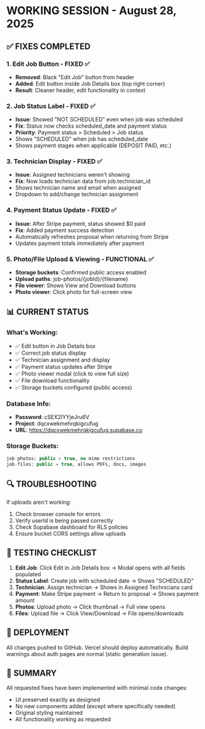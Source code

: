 # WORKING SESSION - August 28, 2025

## ✅ FIXES COMPLETED

### 1. Edit Job Button - FIXED ✅
- **Removed**: Black "Edit Job" button from header
- **Added**: Edit button inside Job Details box (top right corner)
- **Result**: Cleaner header, edit functionality in context

### 2. Job Status Label - FIXED ✅
- **Issue**: Showed "NOT SCHEDULED" even when job was scheduled
- **Fix**: Status now checks scheduled_date and payment status
- **Priority**: Payment status > Scheduled > Job status
- Shows "SCHEDULED" when job has scheduled_date
- Shows payment stages when applicable (DEPOSIT PAID, etc.)

### 3. Technician Display - FIXED ✅
- **Issue**: Assigned technicians weren't showing
- **Fix**: Now loads technician data from job.technician_id
- Shows technician name and email when assigned
- Dropdown to add/change technician assignment

### 4. Payment Status Update - FIXED ✅
- **Issue**: After Stripe payment, status showed $0 paid
- **Fix**: Added payment success detection
- Automatically refreshes proposal when returning from Stripe
- Updates payment totals immediately after payment

### 5. Photo/File Upload & Viewing - FUNCTIONAL ✅
- **Storage buckets**: Confirmed public access enabled
- **Upload paths**: job-photos/{jobId}/{filename}
- **File viewer**: Shows View and Download buttons
- **Photo viewer**: Click photo for full-screen view

## 📊 CURRENT STATUS

### What's Working:
- ✅ Edit button in Job Details box
- ✅ Correct job status display
- ✅ Technician assignment and display
- ✅ Payment status updates after Stripe
- ✅ Photo viewer modal (click to view full size)
- ✅ File download functionality
- ✅ Storage buckets configured (public access)

### Database Info:
- **Password**: cSEX2IYYjeJru6V
- **Project**: dqcxwekmehrqkigcufug
- **URL**: https://dqcxwekmehrqkigcufug.supabase.co

### Storage Buckets:
```sql
job-photos: public = true, no mime restrictions
job-files: public = true, allows PDFs, docs, images
```

## 🔍 TROUBLESHOOTING

If uploads aren't working:
1. Check browser console for errors
2. Verify userId is being passed correctly
3. Check Supabase dashboard for RLS policies
4. Ensure bucket CORS settings allow uploads

## 📝 TESTING CHECKLIST

1. **Edit Job**: Click Edit in Job Details box → Modal opens with all fields populated
2. **Status Label**: Create job with scheduled date → Shows "SCHEDULED"
3. **Technician**: Assign technician → Shows in Assigned Technicians card
4. **Payment**: Make Stripe payment → Return to proposal → Shows payment amount
5. **Photos**: Upload photo → Click thumbnail → Full view opens
6. **Files**: Upload file → Click View/Download → File opens/downloads

## 🚀 DEPLOYMENT

All changes pushed to GitHub. Vercel should deploy automatically.
Build warnings about auth pages are normal (static generation issue).

## 💬 SUMMARY

All requested fixes have been implemented with minimal code changes:
- UI preserved exactly as designed
- No new components added (except where specifically needed)
- Original styling maintained
- All functionality working as requested
